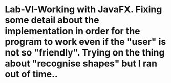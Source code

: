 # Lab-VI-Working with JavaFX. Fixing some detail about the implementation in order for the program to work even if the "user" is not so "friendly". Trying on the thing about "recognise shapes" but I ran out of time..
